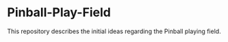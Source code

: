 # Pinball-Play-Field
This repository describes the initial ideas regarding the Pinball playing field.

